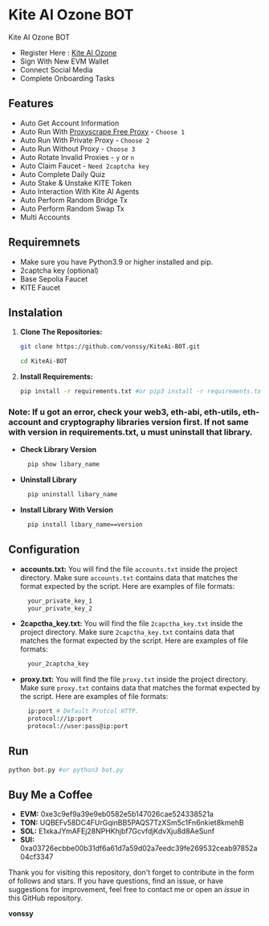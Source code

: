 # Kite AI Ozone BOT
Kite AI Ozone BOT

- Register Here : [Kite AI Ozone](https://testnet.gokite.ai?referralCode=8SOHH7LG)
- Sign With New EVM Wallet
- Connect Social Media
- Complete Onboarding Tasks

## Features

  - Auto Get Account Information
  - Auto Run With [Proxyscrape Free Proxy](https://proxyscrape.com/free-proxy-list) - `Choose 1`
  - Auto Run With Private Proxy - `Choose 2`
  - Auto Run Without Proxy - `Choose 3`
  - Auto Rotate Invalid Proxies - `y` or `n`
  - Auto Claim Faucet - `Need 2captcha key`
  - Auto Complete Daily Quiz
  - Auto Stake & Unstake KITE Token
  - Auto Interaction With Kite AI Agents
  - Auto Perform Random Bridge Tx
  - Auto Perform Random Swap Tx
  - Multi Accounts

## Requiremnets

- Make sure you have Python3.9 or higher installed and pip.
- 2captcha key (optional)
- Base Sepolia Faucet
- KITE Faucet

## Instalation

1. **Clone The Repositories:**
   ```bash
   git clone https://github.com/vonssy/KiteAi-BOT.git
   ```
   ```bash
   cd KiteAi-BOT
   ```

2. **Install Requirements:**
   ```bash
   pip install -r requirements.txt #or pip3 install -r requirements.txt
   ```

### Note: If u got an error, check your web3, eth-abi, eth-utils, eth-account and cryptography libraries version first. If not same with version in requirements.txt, u must uninstall that library.
- **Check Library Version**
  ```bash
    pip show libary_name
  ```
- **Uninstall Library**
  ```bash
    pip uninstall libary_name
  ```
- **Install Library With Version**
  ```bash
    pip install libary_name==version
  ```

## Configuration

- **accounts.txt:** You will find the file `accounts.txt` inside the project directory. Make sure `accounts.txt` contains data that matches the format expected by the script. Here are examples of file formats:
  ```bash
    your_private_key_1
    your_private_key_2
  ```

- **2capctha_key.txt:** You will find the file `2capctha_key.txt` inside the project directory. Make sure `2capctha_key.txt` contains data that matches the format expected by the script. Here are examples of file formats:
  ```bash
    your_2captcha_key
  ```

- **proxy.txt:** You will find the file `proxy.txt` inside the project directory. Make sure `proxy.txt` contains data that matches the format expected by the script. Here are examples of file formats:
  ```bash
    ip:port # Default Protcol HTTP.
    protocol://ip:port
    protocol://user:pass@ip:port
  ```

## Run

```bash
python bot.py #or python3 bot.py
```

## Buy Me a Coffee

- **EVM:** 0xe3c9ef9a39e9eb0582e5b147026cae524338521a
- **TON:** UQBEFv58DC4FUrGqinBB5PAQS7TzXSm5c1Fn6nkiet8kmehB
- **SOL:** E1xkaJYmAFEj28NPHKhjbf7GcvfdjKdvXju8d8AeSunf
- **SUI:** 0xa03726ecbbe00b31df6a61d7a59d02a7eedc39fe269532ceab97852a04cf3347

Thank you for visiting this repository, don't forget to contribute in the form of follows and stars.
If you have questions, find an issue, or have suggestions for improvement, feel free to contact me or open an *issue* in this GitHub repository.

**vonssy**